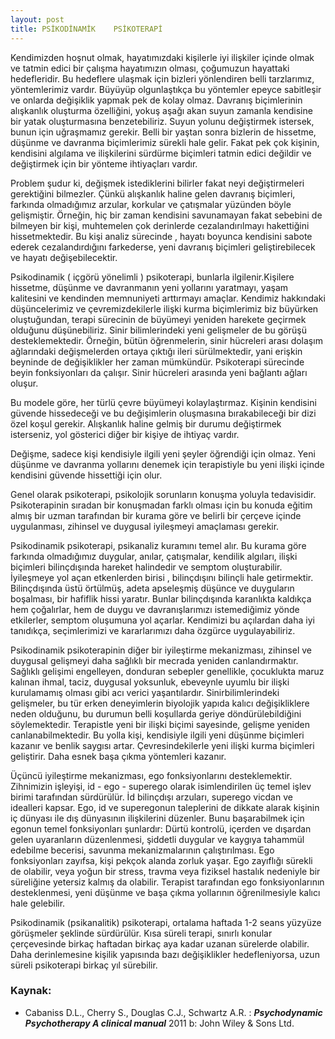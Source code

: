 ```yaml
---
layout: post
title: PSİKODİNAMİK    PSİKOTERAPİ
---
```


Kendimizden hoşnut olmak, hayatımızdaki  kişilerle  iyi ilişkiler içinde olmak  ve tatmin edici bir  çalışma  hayatımızın olması, çoğumuzun  hayattaki hedefleridir. Bu hedeflere ulaşmak için  bizleri  yönlendiren  belli  tarzlarımız, yöntemlerimiz vardır. Büyüyüp olgunlaştıkça  bu  yöntemler  epeyce  sabitleşir ve  onlarda değişiklik yapmak  pek de kolay olmaz. Davranış biçimlerinin  alışkanlık  oluşturma  özelliğini, yokuş aşağı akan suyun  zamanla   kendisine  bir  yatak oluşturmasına  benzetebiliriz. Suyun  yolunu değiştirmek  istersek,  bunun için   uğraşmamız gerekir. Belli bir  yaştan sonra bizlerin de hissetme,  düşünme  ve davranma   biçimlerimiz  sürekli hale gelir. Fakat  pek çok kişinin, kendisini  algılama  ve  ilişkilerini  sürdürme  biçimleri  tatmin edici değildir ve değiştirmek için bir yönteme  ihtiyaçları vardır.

Problem şudur ki,  değişmek istediklerini bilirler fakat  neyi  değiştirmeleri gerektiğini  bilmezler. Çünkü  alışkanlık   haline  gelen  davranış  biçimleri,  farkında olmadığımız arzular, korkular   ve  çatışmalar   yüzünden  böyle   gelişmiştir. Örneğin,  hiç bir zaman kendisini savunamayan  fakat sebebini de bilmeyen  bir kişi, muhtemelen  çok derinlerde  cezalandırılmayı  hakettiğini  hissetmektedir. Bu kişi  analiz sürecinde , hayatı boyunca   kendisini  sabote ederek    cezalandırdığını  farkederse,  yeni  davranış biçimleri geliştirebilecek ve  hayatı değişebilecektir.

Psikodinamik ( içgörü yönelimli ) psikoterapi, bunlarla  ilgilenir.Kişilere  hissetme, düşünme ve davranmanın yeni yollarını  yaratmayı, yaşam kalitesini ve kendinden memnuniyeti  arttırmayı  amaçlar. Kendimiz hakkındaki düşüncelerimiz  ve  çevremizdekilerle  ilişki kurma biçimlerimiz biz  büyürken  oluştuğundan, terapi sürecinin de  büyümeyi  yeniden  harekete geçirmek  olduğunu  düşünebiliriz. Sinir bilimlerindeki  yeni gelişmeler de  bu  görüşü  desteklemektedir. Örneğin, bütün  öğrenmelerin, sinir hücreleri  arası  dolaşım ağlarındaki değişmelerden  ortaya  çıktığı  ileri  sürülmektedir, yani  erişkin  beyninde de  değişiklikler  her zaman  mümkündür. Psikoterapi  sürecinde  beyin fonksiyonları da  çalışır. Sinir hücreleri arasında yeni bağlantı ağları oluşur.

Bu modele  göre,  her türlü çevre  büyümeyi  kolaylaştırmaz. Kişinin   kendisini  güvende  hissedeceği  ve  bu  değişimlerin  oluşmasına  bırakabileceği  bir dizi özel  koşul gerekir. Alışkanlık haline   gelmiş  bir durumu  değiştirmek  isterseniz,    yol gösterici diğer bir kişiye de ihtiyaç vardır.

Değişme, sadece  kişi  kendisiyle ilgili yeni şeyler  öğrendiği için olmaz. Yeni  düşünme ve davranma  yollarını  denemek  için terapistiyle  bu  yeni  ilişki  içinde  kendisini  güvende  hissettiği  için  olur.

Genel olarak psikoterapi,  psikolojik sorunların  konuşma  yoluyla tedavisidir.  Psikoterapinin  sıradan bir konuşmadan farklı olması için   bu konuda  eğitim    almış  bir  uzman tarafından  bir kurama göre ve  belirli bir çerçeve içinde uygulanması, zihinsel ve duygusal iyileşmeyi  amaçlaması  gerekir.

Psikodinamik  psikoterapi, psikanaliz kuramını  temel alır.  Bu kurama göre  farkında olmadığımız duygular, anılar, çatışmalar, kendilik algıları, ilişki  biçimleri  bilinçdışında  hareket halindedir  ve  semptom  oluşturabilir. İyileşmeye  yol açan   etkenlerden  birisi , bilinçdışını  bilinçli  hale  getirmektir. Bilinçdışında üstü  örtülmüş, adeta apseleşmiş  düşünce ve duyguların  boşalması, bir hafiflik hissi yaratır. Bunlar  bilinçdışında karanlıkta  kaldıkça  hem   çoğalırlar, hem de  duygu ve davranışlarımızı   istemediğimiz  yönde  etkilerler, semptom oluşumuna  yol açarlar. Kendimizi bu açılardan daha iyi tanıdıkça,  seçimlerimizi ve  kararlarımızı daha özgürce  uygulayabiliriz.

Psikodinamik  psikoterapinin diğer bir iyileştirme  mekanizması, zihinsel  ve duygusal    gelişmeyi  daha sağlıklı bir  mecrada  yeniden canlandırmaktır. Sağlıklı gelişimi engelleyen, donduran  sebepler genellikle,  çocuklukta  maruz  kalınan ihmal, taciz, duygusal  yoksunluk,  ebeveynle  uyumlu bir ilişki  kurulamamış  olması gibi acı verici   yaşantılardır. Sinirbilimlerindeki  gelişmeler, bu tür erken deneyimlerin  biyolojik yapıda  kalıcı değişikliklere neden olduğunu,  bu durumun  belli  koşullarda  geriye döndürülebildiğini  söylemektedir. Terapistle yeni bir ilişki biçimi sayesinde, gelişme yeniden canlanabilmektedir. Bu yolla kişi, kendisiyle ilgili  yeni düşünme biçimleri kazanır ve  benlik saygısı artar. Çevresindekilerle  yeni ilişki kurma biçimleri geliştirir. Daha esnek  başa  çıkma  yöntemleri  kazanır.

Üçüncü  iyileştirme mekanizması,  ego  fonksiyonlarını  desteklemektir. Zihnimizin işleyişi, id - ego - superego  olarak  isimlendirilen  üç temel   işlev  birimi  tarafından  sürdürülür. İd  bilinçdışı arzuları, superego  vicdan ve idealleri  kapsar. Ego, id ve superegonun taleplerini de dikkate alarak kişinin  iç dünyası ile  dış  dünyasının  ilişkilerini  düzenler. Bunu başarabilmek için egonun  temel  fonksiyonları şunlardır: Dürtü kontrolü, içerden ve dışardan gelen uyaranların  düzenlenmesi, şiddetli duygular ve kaygıya tahammül edebilme becerisi, savunma mekanizmalarının çalıştırılması. Ego fonksiyonları zayıfsa, kişi pekçok alanda zorluk yaşar. Ego zayıflığı  sürekli de olabilir, veya  yoğun bir stress, travma  veya fiziksel hastalık nedeniyle bir süreliğine  yetersiz kalmış da olabilir. Terapist tarafından   ego  fonksiyonlarının desteklenmesi,  yeni  düşünme ve  başa  çıkma  yollarının  öğrenilmesiyle  kalıcı hale  gelebilir.

Psikodinamik  (psikanalitik)  psikoterapi,  ortalama  haftada  1-2 seans   yüzyüze  görüşmeler  şeklinde sürdürülür.  Kısa süreli  terapi,  sınırlı konular  çerçevesinde  birkaç haftadan birkaç aya kadar  uzanan    sürelerde olabilir.  Daha derinlemesine  kişilik  yapısında bazı  değişiklikler  hedefleniyorsa, uzun süreli  psikoterapi  birkaç yıl sürebilir.

### Kaynak:

* Cabaniss D.L., Cherry S., Douglas C.J., Schwartz A.R. : ___Psychodynamic  Psychotherapy   A  clinical manual___  2011 b: John Wiley & Sons Ltd.
